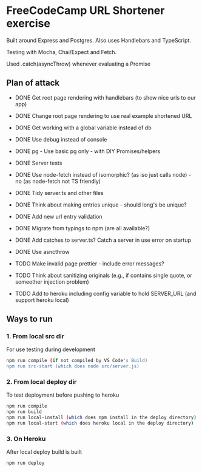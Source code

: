 # FreeCodeCamp URL Shortener exercise

Built around Express and Postgres. Also uses Handlebars and TypeScript.

Testing with Mocha, Chai/Expect and Fetch.

Used .catch(asyncThrow) whenever evaluating a Promise

## Plan of attack

* DONE Get root page rendering with handlebars (to show nice urls to our app)
* DONE Change root page rendering to use real example shortened URL
* DONE Get working with a global variable instead of db
* DONE Use debug instead of console
* DONE pg -  Use basic pg only - with DIY Promises/helpers
* DONE Server tests
* DONE Use node-fetch instead of isomorphic? (as iso just calls node) - no (as node-fetch not TS friendly)
* DONE Tidy server.ts and other files
* DONE Think about making entries unique - should long's be unique?
* DONE Add new url entry validation
* DONE Migrate from typings to npm (are all available?)

* DONE Add catches to server.ts? Catch a server in use error on startup
* DONE Use asncthrow
* TODO Make invalid page prettier - include error messages?
* TODO Think about sanitizing originals (e.g., if contains single quote, or someother injection problem)

* TODO Add to heroku including config variable to hold SERVER_URL (and support heroku local)


## Ways to run

### 1. From local src dir

For use testing during development

```bash
npm run compile (if not compiled by VS Code's Build)
npm run src-start (which does node src/server.js)
```

### 2. From local deploy dir

To test deployment before pushing to heroku

```bash
npm run compile
npm run build
npm run local-install (which does npm install in the deploy directory)
npm run local-start (which does heroku local in the deploy directory)
```

### 3. On Heroku

After local deploy build is built

```bash
npm run deploy
```

